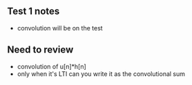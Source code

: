 ## Test 1 notes
- convolution will be on the test

## Need to review
- convolution of u[n]*h[n]
- only when it's LTI can you write it as the convolutional sum

